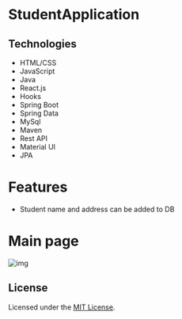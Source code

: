 # StudentApplication
## Technologies
* HTML/CSS
* JavaScript
* Java
* React.js
* Hooks
* Spring Boot
* Spring Data
* MySql
* Maven
* Rest API
* Material UI
* JPA

# Features
* Student name and address can be added to DB

# Main page
![img](img/1.png)

## License
Licensed under the [MIT License](LICENSE).
